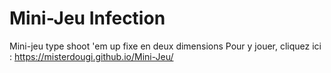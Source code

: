 # Mini-Jeu Infection
Mini-jeu type shoot 'em up fixe en deux dimensions
Pour y jouer, cliquez ici :
https://misterdougi.github.io/Mini-Jeu/
